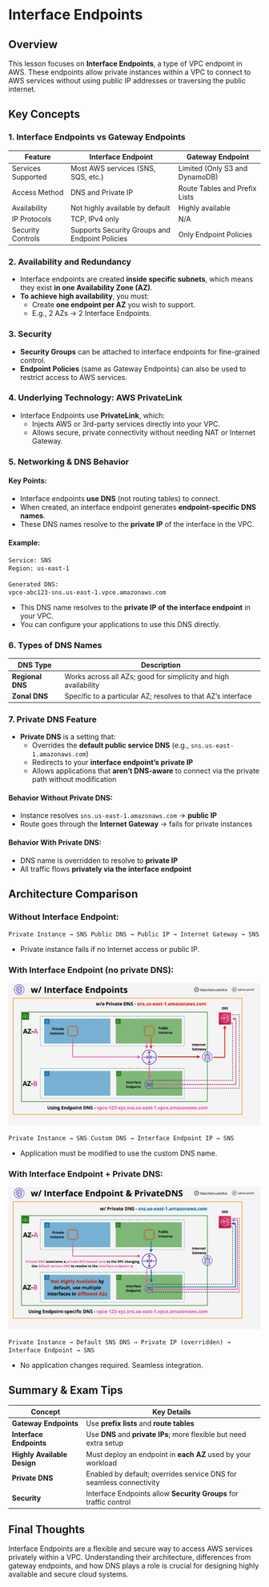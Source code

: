 # Interface Endpoints

## Overview

This lesson focuses on **Interface Endpoints**, a type of VPC endpoint in AWS. These endpoints allow private instances within a VPC to connect to AWS services without using public IP addresses or traversing the public internet.

## Key Concepts

### 1. **Interface Endpoints vs Gateway Endpoints**

| Feature            | Interface Endpoint                             | Gateway Endpoint               |
| ------------------ | ---------------------------------------------- | ------------------------------ |
| Services Supported | Most AWS services (SNS, SQS, etc.)             | Limited (Only S3 and DynamoDB) |
| Access Method      | DNS and Private IP                             | Route Tables and Prefix Lists  |
| Availability       | Not highly available by default                | Highly available               |
| IP Protocols       | TCP, IPv4 only                                 | N/A                            |
| Security Controls  | Supports Security Groups and Endpoint Policies | Only Endpoint Policies         |

### 2. **Availability and Redundancy**

- Interface endpoints are created **inside specific subnets**, which means they exist **in one Availability Zone (AZ)**.
- **To achieve high availability**, you must:
  - Create **one endpoint per AZ** you wish to support.
  - E.g., 2 AZs → 2 Interface Endpoints.

### 3. **Security**

- **Security Groups** can be attached to interface endpoints for fine-grained control.
- **Endpoint Policies** (same as Gateway Endpoints) can also be used to restrict access to AWS services.

### 4. **Underlying Technology: AWS PrivateLink**

- Interface Endpoints use **PrivateLink**, which:
  - Injects AWS or 3rd-party services directly into your VPC.
  - Allows secure, private connectivity without needing NAT or Internet Gateway.

### 5. **Networking & DNS Behavior**

#### Key Points:

- Interface endpoints **use DNS** (not routing tables) to connect.
- When created, an interface endpoint generates **endpoint-specific DNS names**.
- These DNS names resolve to the **private IP** of the interface in the VPC.

#### Example:

```plaintext
Service: SNS
Region: us-east-1

Generated DNS:
vpce-abc123-sns.us-east-1.vpce.amazonaws.com
```

- This DNS name resolves to the **private IP of the interface endpoint** in your VPC.
- You can configure your applications to use this DNS directly.

### 6. **Types of DNS Names**

| DNS Type         | Description                                                     |
| ---------------- | --------------------------------------------------------------- |
| **Regional DNS** | Works across all AZs; good for simplicity and high availability |
| **Zonal DNS**    | Specific to a particular AZ; resolves to that AZ’s interface    |

### 7. **Private DNS Feature**

- **Private DNS** is a setting that:
  - Overrides the **default public service DNS** (e.g., `sns.us-east-1.amazonaws.com`)
  - Redirects to your **interface endpoint’s private IP**
  - Allows applications that **aren’t DNS-aware** to connect via the private path without modification

#### Behavior Without Private DNS:

- Instance resolves `sns.us-east-1.amazonaws.com` → **public IP**
- Route goes through the **Internet Gateway** → fails for private instances

#### Behavior With Private DNS:

- DNS name is overridden to resolve to **private IP**
- All traffic flows **privately via the interface endpoint**

## Architecture Comparison

### Without Interface Endpoint:

```plaintext
Private Instance → SNS Public DNS → Public IP → Internet Gateway → SNS
```

- Private instance fails if no Internet access or public IP.

### With Interface Endpoint (no private DNS):

![alt text](./Images/image-5.png)

```plaintext
Private Instance → SNS Custom DNS → Interface Endpoint IP → SNS
```

- Application must be modified to use the custom DNS name.

### With Interface Endpoint + Private DNS:

![alt text](./Images/image-6.png)

```plaintext
Private Instance → Default SNS DNS → Private IP (overridden) → Interface Endpoint → SNS
```

- No application changes required. Seamless integration.

## Summary & Exam Tips

| Concept                     | Key Details                                                         |
| --------------------------- | ------------------------------------------------------------------- |
| **Gateway Endpoints**       | Use **prefix lists** and **route tables**                           |
| **Interface Endpoints**     | Use **DNS** and **private IPs**; more flexible but need extra setup |
| **Highly Available Design** | Must deploy an endpoint in **each AZ** used by your workload        |
| **Private DNS**             | Enabled by default; overrides service DNS for seamless connectivity |
| **Security**                | Interface Endpoints allow **Security Groups** for traffic control   |

## Final Thoughts

Interface Endpoints are a flexible and secure way to access AWS services privately within a VPC. Understanding their architecture, differences from gateway endpoints, and how DNS plays a role is crucial for designing highly available and secure cloud systems.
